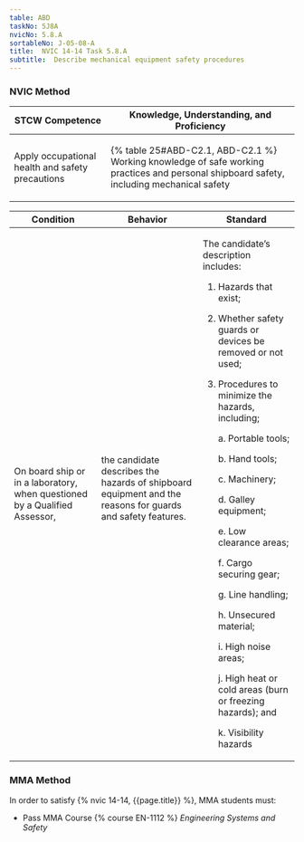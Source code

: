 ```yaml
---
table: ABD
taskNo: 5J8A
nvicNo: 5.8.A 
sortableNo: J-05-08-A
title:  NVIC 14-14 Task 5.8.A
subtitle:  Describe mechanical equipment safety procedures
---
```






### NVIC Method

<a style="display:none;" onclick="togglevisibility('nvic_methods')" >Show NVIC method.</a>

<div id='nvic_methods' class='show'>

<table>
<thead>
<tr>
<th class='forty'> STCW Competence </th>
<th class='sixty'> Knowledge, Understanding, and Proficiency </th>
</tr>
</thead>

<tbody>
<tr><td markdown='1'>

Apply occupational health and safety precautions

</td><td markdown='1'>

{% table 25#ABD-C2.1, ABD-C2.1 %} Working knowledge of safe working practices and personal shipboard safety, including mechanical safety		

</td></tr>


</tbody>
</table>


<table>
<thead>
<tr><th class='twenty'>  Condition </th><th class='twenty'> Behavior </th><th  class='sixty'>Standard </th></tr>
</thead>
<tbody >



<tr><td markdown='1'>

On board ship or in a laboratory, when questioned by a Qualified Assessor,

</td><td markdown='1'>

the candidate describes the hazards of shipboard equipment and the reasons for guards and safety features.

<br>

<div class="tooltip" markdown='1'>



</div>


</td><td markdown='1'>

The candidate’s description includes:

1. Hazards that exist;
2. Whether safety guards or devices be removed or not used;
3. Procedures to minimize the hazards, including;

	a. Portable tools;

	b. Hand tools;

	c. Machinery;

	d. Galley equipment;

	e. Low clearance areas;

	f. Cargo securing gear;

	g. Line handling;

	h. Unsecured material;

	i. High noise areas;

	j. High heat or cold areas (burn or freezing hazards); and

	k. Visibility hazards 

</td></tr>
</tbody>
</table>
</div>


### MMA Method

In order to satisfy  {% nvic 14-14, {{page.title}}  %}, MMA students must:

* Pass MMA Course {% course EN-1112 %}  *Engineering Systems and Safety*